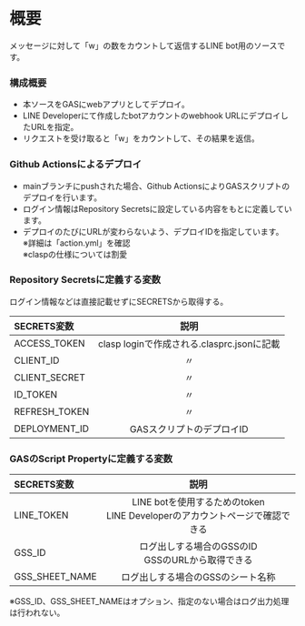 # 概要 #

メッセージに対して「w」の数をカウントして返信するLINE bot用のソースです。

### 構成概要 ###

 - 本ソースをGASにwebアプリとしてデプロイ。
 - LINE Developerにて作成したbotアカウントのwebhook URLにデプロイしたURLを指定。
 - リクエストを受け取ると「w」をカウントして、その結果を返信。

### Github Actionsによるデプロイ ###

 - mainブランチにpushされた場合、Github ActionsによりGASスクリプトのデプロイを行います。
 - ログイン情報はRepository Secretsに設定している内容をもとに定義しています。
 - デプロイのたびにURLが変わらないよう、デプロイIDを指定しています。  
※詳細は「action.yml」を確認  
※claspの仕様については割愛  
  
### Repository Secretsに定義する変数 ###
ログイン情報などは直接記載せずにSECRETSから取得する。
  
| SECRETS変数   | 説明 | 
| :------------- | :----: | 
| ACCESS_TOKEN  |   clasp loginで作成される.clasprc.jsonに記載   | 
| CLIENT_ID     |  〃 | 
| CLIENT_SECRET |  〃 | 
| ID_TOKEN      |  〃 | 
| REFRESH_TOKEN |  〃 | 
| DEPLOYMENT_ID |   GASスクリプトのデプロイID   | 
  
  
### GASのScript Propertyに定義する変数 ###
| SECRETS変数   | 説明 | 
| :------------- | :----: | 
| LINE_TOKEN  |  LINE botを使用するためのtoken<br>LINE Developerのアカウントページで確認できる  | 
| GSS_ID     | ログ出しする場合のGSSのID<br>GSSのURLから取得できる | 
| GSS_SHEET_NAME | ログ出しする場合のGSSのシート名称 | 

※GSS_ID、GSS_SHEET_NAMEはオプション、指定のない場合はログ出力処理は行われない。